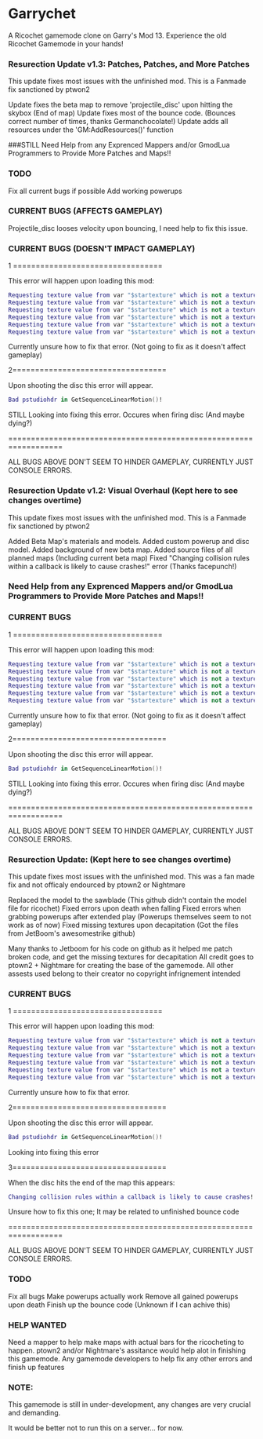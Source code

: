 Garrychet
=========

A Ricochet gamemode clone on Garry's Mod 13. Experience the old Ricochet Gamemode in your hands!

### Resurection Update v1.3: Patches, Patches, and More Patches
This update fixes most issues with the unfinished mod. This is a Fanmade fix sanctioned by ptwon2

Update fixes the beta map to remove 'projectile_disc' upon hitting the skybox (End of map)
Update fixes most of the bounce code.
(Bounces correct number of times, thanks Germanchocolate!)
Update adds all resources under the 'GM:AddResources()' function

###STILL Need Help from any Exprenced Mappers and/or GmodLua Programmers to Provide More Patches and Maps!!

### TODO
Fix all current bugs if possible
Add working powerups

### CURRENT BUGS (AFFECTS GAMEPLAY)
Projectile_disc looses velocity upon bouncing, I need help to fix this issue.

### CURRENT BUGS (DOESN'T IMPACT GAMEPLAY)
1 =================================

This error will happen upon loading this mod:
```lua
Requesting texture value from var "$startexture" which is not a texture value (material: skybox/paintedrt)`
Requesting texture value from var "$startexture" which is not a texture value (material: skybox/paintedlf)
Requesting texture value from var "$startexture" which is not a texture value (material: skybox/paintedbk)
Requesting texture value from var "$startexture" which is not a texture value (material: skybox/paintedft)
Requesting texture value from var "$startexture" which is not a texture value (material: skybox/paintedup)
Requesting texture value from var "$startexture" which is not a texture value (material: skybox/painteddn)
```
Currently unsure how to fix that error. (Not going to fix as it doesn't affect gameplay)

2==================================

Upon shooting the disc this error will appear.
```lua
Bad pstudiohdr in GetSequenceLinearMotion()!
```
STILL Looking into fixing this error. Occures when firing disc (And maybe dying?)

==================================================================

ALL BUGS ABOVE DON'T SEEM TO HINDER GAMEPLAY, CURRENTLY JUST CONSOLE ERRORS.

### Resurection Update v1.2: Visual Overhaul (Kept here to see changes overtime)
This update fixes most issues with the unfinished mod. This is a Fanmade fix sanctioned by ptwon2

Added Beta Map's materials and models.
Added custom powerup and disc model.
Added background of new beta map.
Added source files of all planned maps (Including current beta map)
Fixed "Changing collision rules within a callback is likely to cause crashes!" error (Thanks facepunch!)

### Need Help from any Exprenced Mappers and/or GmodLua Programmers to Provide More Patches and Maps!!

### CURRENT BUGS
1 =================================

This error will happen upon loading this mod:
```lua
Requesting texture value from var "$startexture" which is not a texture value (material: skybox/paintedrt)`
Requesting texture value from var "$startexture" which is not a texture value (material: skybox/paintedlf)
Requesting texture value from var "$startexture" which is not a texture value (material: skybox/paintedbk)
Requesting texture value from var "$startexture" which is not a texture value (material: skybox/paintedft)
Requesting texture value from var "$startexture" which is not a texture value (material: skybox/paintedup)
Requesting texture value from var "$startexture" which is not a texture value (material: skybox/painteddn)
```
Currently unsure how to fix that error. (Not going to fix as it doesn't affect gameplay)

2==================================

Upon shooting the disc this error will appear.
```lua
Bad pstudiohdr in GetSequenceLinearMotion()!
```
STILL Looking into fixing this error. Occures when firing disc (And maybe dying?)

==================================================================

ALL BUGS ABOVE DON'T SEEM TO HINDER GAMEPLAY, CURRENTLY JUST CONSOLE ERRORS.

### Resurection Update: (Kept here to see changes overtime)
This update fixes most issues with the unfinished mod. This was a fan made fix and not officaly endourced by ptown2 or Nightmare

Replaced the model to the sawblade (This github didn't contain the model file for ricochet)
Fixed errors upon death when falling
Fixed errors when grabbing powerups after extended play (Powerups themselves seem to not work as of now)
Fixed missing textures upon decapitation (Got the files from JetBoom's awesomestrike github)

Many thanks to Jetboom for his code on github as it helped me patch broken code, and get the missing textures for decapitation
All credit goes to ptown2 + Nightmare for creating the base of the gamemode.
All other assests used belong to their creator no copyright infrignement intended

### CURRENT BUGS
1 =================================

This error will happen upon loading this mod:
```lua
Requesting texture value from var "$startexture" which is not a texture value (material: skybox/paintedrt)`
Requesting texture value from var "$startexture" which is not a texture value (material: skybox/paintedlf)
Requesting texture value from var "$startexture" which is not a texture value (material: skybox/paintedbk)
Requesting texture value from var "$startexture" which is not a texture value (material: skybox/paintedft)
Requesting texture value from var "$startexture" which is not a texture value (material: skybox/paintedup)
Requesting texture value from var "$startexture" which is not a texture value (material: skybox/painteddn)
```
Currently unsure how to fix that error.

2==================================

Upon shooting the disc this error will appear.
```lua
Bad pstudiohdr in GetSequenceLinearMotion()!
```
Looking into fixing this error

3==================================

When the disc hits the end of the map this appears:
```lua
Changing collision rules within a callback is likely to cause crashes!
```
Unsure how to fix this one; It may be related to unfinished bounce code

==================================================================

ALL BUGS ABOVE DON'T SEEM TO HINDER GAMEPLAY, CURRENTLY JUST CONSOLE ERRORS.

### TODO
Fix all bugs
Make powerups actually work
Remove all gained powerups upon death
Finish up the bounce code (Unknown if I can achive this)

### HELP WANTED
Need a mapper to help make maps with actual bars for the ricocheting to happen.
ptown2 and/or Nightmare's assitance would help alot in finishing this gamemode.
Any gamemode developers to help fix any other errors and finish up features

### NOTE:
This gamemode is still in under-development, any changes are very crucial and demanding.

It would be better not to run this on a server... for now.
